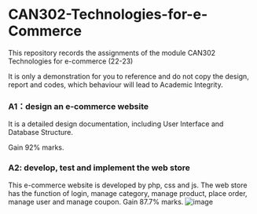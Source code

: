 # CAN302-Technologies-for-e-Commerce
This repository records the assignments of the module CAN302 Technologies for e-commerce (22-23)

It is only a demonstration for you to reference and do not copy the design, report and codes, which behaviour will lead to Academic Integrity.
### A1：design an e-commerce website
It is a detailed design documentation, including User Interface and Database Structure.

Gain 92% marks.

### A2: develop, test and implement the web store

This e-commerce website is developed by php, css and js. The web store has the function of login, manage category, manage product, place order, manage user and manage coupon.
Gain 87.7% marks.
![image](https://github.com/ChuanxinZhai/CAN302-Technologies-for-e-Commerce/assets/94314784/719890f3-aad8-4349-b99a-fbf073270cb4)

